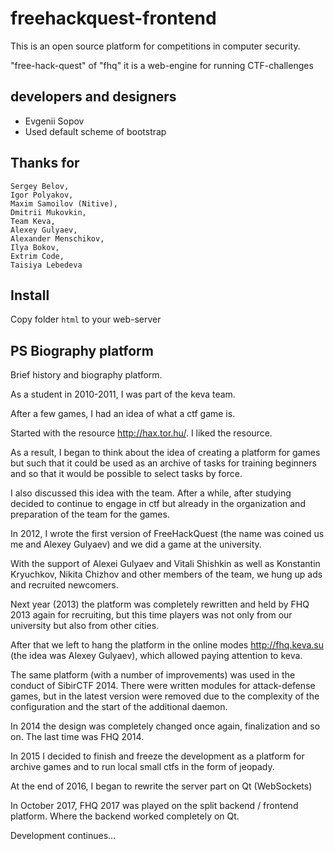 # freehackquest-frontend

This is an open source platform for competitions in computer security.

"free-hack-quest" of "fhq" it is a web-engine for running CTF-challenges

## developers and designers

* Evgenii Sopov
* Used default scheme of bootstrap

## Thanks for

	Sergey Belov,
	Igor Polyakov,
	Maxim Samoilov (Nitive),
	Dmitrii Mukovkin,
	Team Keva,
	Alexey Gulyaev,
	Alexander Menschikov,
	Ilya Bokov,
	Extrim Code,
	Taisiya Lebedeva

## Install

Copy folder `html` to your web-server


## PS Biography platform

Brief history and biography platform.

As a student in 2010-2011, I was part of the keva team.

After a few games, I had an idea of what a ctf game is.

Started with the resource http://hax.tor.hu/. I liked the resource.

As a result, I began to think about the idea of creating a platform for games but such that it could be used as an archive of tasks for training beginners and so that it would be possible to select tasks by force.

I also discussed this idea with the team. After a while, after studying decided to continue to engage in ctf but already in the organization and preparation of the team for the games.

In 2012, I wrote the first version of FreeHackQuest (the name was coined us me and Alexey Gulyaev) and we did a game at the university.

With the support of Alexei Gulyaev and Vitali Shishkin as well as Konstantin Kryuchkov, Nikita Chizhov and other members of the team, we hung up ads and recruited newcomers.

Next year (2013) the platform was completely rewritten and held by FHQ 2013 again for recruiting, but this time players was not only from our university but also from other cities.

After that we left to hang the platform in the online modes http://fhq.keva.su (the idea was Alexey Gulyaev), which allowed paying attention to keva.

The same platform (with a number of improvements) was used in the conduct of SibirCTF 2014. There were written modules for attack-defense games, but in the latest version were removed due to the complexity of the configuration and the start of the additional daemon.

In 2014 the design was completely changed once again, finalization and so on. The last time was FHQ 2014.

In 2015 I decided to finish and freeze the development as a platform for archive games and to run local small ctfs in the form of jeopady.

At the end of 2016, I began to rewrite the server part on Qt (WebSockets)

In October 2017, FHQ 2017 was played on the split backend / frontend platform. Where the backend worked completely on Qt.

Development continues...


